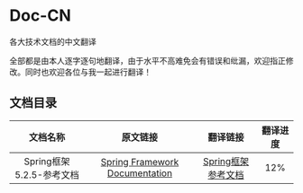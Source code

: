 # Doc-CN
各大技术文档的中文翻译

全部都是由本人逐字逐句地翻译，由于水平不高难免会有错误和纰漏，欢迎指正修改。同时也欢迎各位与我一起进行翻译！

## 文档目录

|         文档名称         |                           原文链接                           |                           翻译链接                           | 翻译进度 |
| :----------------------: | :----------------------------------------------------------: | :----------------------------------------------------------: | :------: |
| Spring框架5.2.5-参考文档 | [Spring Framework Documentation](https://docs.spring.io/spring/docs/5.2.5.RELEASE/spring-framework-reference/) | [Spring框架参考文档](https://rudecrab.github.io/Doc-CN/spring-framework-5.2.5.RELEASE/docs/spring-framework-reference/) |   12%    |

